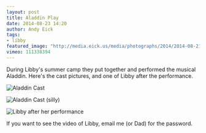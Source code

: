 ```yaml
---
layout: post
title: Aladdin Play
date: 2014-08-23 14:20
author: Andy Eick
tags: 
- libby
featured_image: "http://media.eick.us/media/photographs/2014/2014-08-21/aladdin-cast.jpg"
vimeo: 111338394
---
```

During Libby's summer camp they put together and performed the musical Aladdin.  Here's the cast pictures, and one of Libby after the performance.


![Aladdin Cast](http://media.eick.us/media/photographs/2014/2014-08-21/aladdin-cast.jpg)
		
![Aladdin Cast (silly)](http://media.eick.us/media/photographs/2014/2014-08-21/aladdin-silly.jpg)
		
![Libby after her performance](http://media.eick.us/media/photographs/2014/2014-08-22/jasmines-birthday-party-2014-08-22-11-05-11.jpg)
		
If you want to see the video of Libby, email me (or Dad) for the password.
